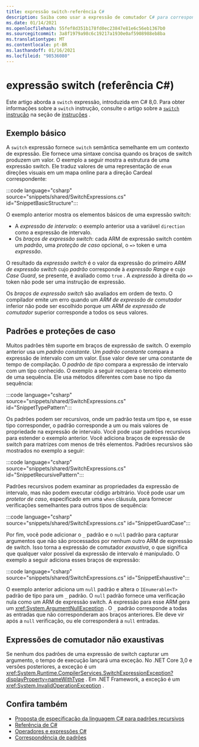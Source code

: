 ```yaml
---
title: expressão switch-referência C#
description: Saiba como usar a expressão de comutador C# para correspondência de padrões e outras introspecção de dados
ms.date: 01/14/2021
ms.openlocfilehash: 55fef8d351b178fd0ec23847e81e6c56eb1367b0
ms.sourcegitcommit: 3a8f1979a98c6c19217a1930e0af5908988eb8ba
ms.translationtype: MT
ms.contentlocale: pt-BR
ms.lasthandoff: 01/16/2021
ms.locfileid: "98536080"
---
```

# <a name="switch-expression-c-reference"></a>expressão switch (referência C#)

Este artigo aborda a `switch` expressão, introduzida em C# 8,0. Para obter informações sobre a `switch` instrução, consulte o artigo sobre a [ `switch` instrução](../keywords/switch.md) na seção de [instruções](../keywords/index.md) .

## <a name="basic-example"></a>Exemplo básico

A `switch` expressão fornece `switch` semântica semelhante em um contexto de expressão. Ele fornece uma sintaxe concisa quando os braços de switch produzem um valor. O exemplo a seguir mostra a estrutura de uma expressão switch. Ele traduz valores de uma representação de `enum` direções visuais em um mapa online para a direção Cardeal correspondente:

:::code language="csharp" source="snippets/shared/SwitchExpressions.cs" id="SnippetBasicStructure":::

O exemplo anterior mostra os elementos básicos de uma expressão switch:

- A *expressão de intervalo*: o exemplo anterior usa a variável `direction` como a expressão de intervalo.
- Os *braços de expressão switch*: cada ARM de expressão switch contém um *padrão*, uma *proteção de caso* opcional, o `=>` token e uma *expressão*.

O resultado da *expressão switch* é o valor da expressão do primeiro *ARM de expressão switch* cujo *padrão* corresponde à *expressão Range* e cujo *Case Guard*, se presente, é avaliado como `true` . A *expressão* à direita do `=>` token não pode ser uma instrução de expressão.

Os *braços de expressão switch* são avaliados em ordem de texto. O compilador emite um erro quando um *ARM de expressão de comutador* inferior não pode ser escolhido porque um *ARM de expressão de comutador* superior corresponde a todos os seus valores.

## <a name="patterns-and-case-guards"></a>Padrões e proteções de caso

Muitos padrões têm suporte em braços de expressão de switch. O exemplo anterior usa um *padrão constante*. Um *padrão constante* compara a expressão de intervalo com um valor. Esse valor deve ser uma constante de tempo de compilação. O *padrão de tipo* compara a expressão de intervalo com um tipo conhecido. O exemplo a seguir recupera o terceiro elemento de uma sequência. Ele usa métodos diferentes com base no tipo da sequência:

:::code language="csharp" source="snippets/shared/SwitchExpressions.cs" id="SnippetTypePattern":::

Os padrões podem ser recursivos, onde um padrão testa um tipo e, se esse tipo corresponder, o padrão corresponde a um ou mais valores de propriedade na expressão de intervalo. Você pode usar padrões recursivos para estender o exemplo anterior. Você adiciona braços de expressão de switch para matrizes com menos de três elementos. Padrões recursivos são mostrados no exemplo a seguir:

:::code language="csharp" source="snippets/shared/SwitchExpressions.cs" id="SnippetRecursivePattern":::

Padrões recursivos podem examinar as propriedades da expressão de intervalo, mas não podem executar código arbitrário. Você pode usar um *protetor de caso*, especificado em uma `when` cláusula, para fornecer verificações semelhantes para outros tipos de sequência:

:::code language="csharp" source="snippets/shared/SwitchExpressions.cs" id="SnippetGuardCase":::

Por fim, você pode adicionar o `_` padrão e o `null` padrão para capturar argumentos que não são processados por nenhum outro ARM de expressão de switch. Isso torna a expressão de comutador *exaustiva*, o que significa que qualquer valor possível da expressão de intervalo é manipulado. O exemplo a seguir adiciona esses braços de expressão:

:::code language="csharp" source="snippets/shared/SwitchExpressions.cs" id="SnippetExhaustive":::

O exemplo anterior adiciona um `null` padrão e altera o `IEnumerable<T>` padrão de tipo para um `_` padrão. O `null` padrão fornece uma verificação nula como um ARM de expressão switch. A expressão para esse ARM gera um <xref:System.ArgumentNullException> . O `_` padrão corresponde a todas as entradas que não corresponderam aos braços anteriores. Ele deve vir após a `null` verificação, ou ele corresponderá a `null` entradas.

## <a name="non-exhaustive-switch-expressions"></a>Expressões de comutador não exaustivas

Se nenhum dos padrões de uma expressão de switch capturar um argumento, o tempo de execução lançará uma exceção. No .NET Core 3,0 e versões posteriores, a exceção é um <xref:System.Runtime.CompilerServices.SwitchExpressionException?displayProperty=nameWithType> . Em .NET Framework, a exceção é um <xref:System.InvalidOperationException> .

## <a name="see-also"></a>Confira também

- [Proposta de especificação da linguagem C# para padrões recursivos](~/_csharplang/proposals/csharp-8.0/patterns.md#switch-expression)
- [Referência de C#](../index.md)
- [Operadores e expressões C#](index.md)
- [Correspondência de padrões](../../pattern-matching.md)
